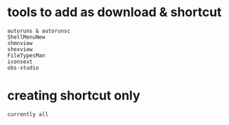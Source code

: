 # tools to add as download & shortcut
	autoruns & autorunsc
	ShellMenuNew
	shmnview
	shexview
	FileTypesMan
	iconsext
	obs-studio
	
# creating shortcut only
	currently all